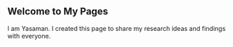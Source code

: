 ## Welcome to My Pages

I am Yasaman. I created this page to share my research ideas and findings with everyone.  

